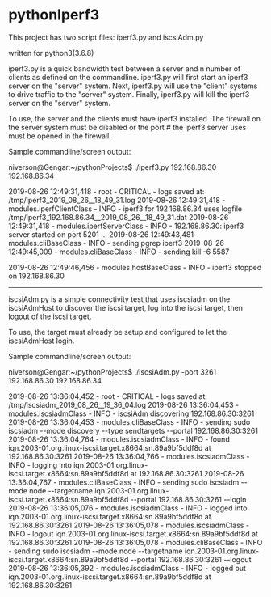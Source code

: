 # pythonIperf3

This project has two script files: iperf3.py and iscsiAdm.py

written for python3(3.6.8)


iperf3.py is a quick bandwidth test between a server and n number of clients as defined on the commandline. 
iperf3.py will first start an iperf3 server on the "server" system. 
Next, iperf3.py will use the "client" systems to drive traffic to the "server" system.
Finally, iperf3.py will kill the iperf3 server on the "server" system.

To use, the server and the clients must have iperf3 installed. The firewall on the server system must be disabled 
or the port # the iperf3 server uses must be opened in the firewall.

Sample commandline/screen output:

niverson@Gengar:~/pythonProjects$ ./iperf3.py 192.168.86.30 192.168.86.34

2019-08-26 12:49:31,418 -                      root - CRITICAL - logs saved at: /tmp/iperf3_2019_08_26__18_49_31.log
2019-08-26 12:49:31,418 -  modules.iperfClientClass -     INFO - iperf3 for 192.168.86.34 uses logfile /tmp/iperf3_192.168.86.34__2019_08_26__18_49_31.dat
2019-08-26 12:49:31,418 -  modules.iperfServerClass -     INFO - 192.168.86.30: iperf3 server started on port 5201
...
2019-08-26 12:49:43,481 -      modules.cliBaseClass -     INFO - sending pgrep iperf3
2019-08-26 12:49:45,009 -      modules.cliBaseClass -     INFO - sending kill -6 5587

2019-08-26 12:49:46,456 -     modules.hostBaseClass -     INFO - iperf3 stopped on 192.168.86.30


_________________________________________________________________________________________________________________


iscsiAdm.py is a simple connectivity test that uses iscsiadm on the iscsiAdmHost to discover the iscsi target, 
log into the iscsi target, then logout of the iscsi target. 

To use, the target must already be setup and configured to let the iscsiAdmHost login.

Sample commandline/screen output:

niverson@Gengar:~/pythonProjects$ ./iscsiAdm.py -port 3261 192.168.86.30 192.168.86.34

2019-08-26 13:36:04,452 -                      root - CRITICAL - logs saved at: /tmp/iscsiadm_2019_08_26__19_36_04.log
2019-08-26 13:36:04,453 -     modules.iscsiadmClass -     INFO - iscsiAdm discovering 192.168.86.30:3261
2019-08-26 13:36:04,453 -      modules.cliBaseClass -     INFO - sending sudo iscsiadm --mode discovery --type sendtargets --portal 192.168.86.30:3261
2019-08-26 13:36:04,764 -     modules.iscsiadmClass -     INFO - found iqn.2003-01.org.linux-iscsi.target.x8664:sn.89a9bf5ddf8d at 192.168.86.30:3261
2019-08-26 13:36:04,766 -     modules.iscsiadmClass -     INFO - logging into iqn.2003-01.org.linux-iscsi.target.x8664:sn.89a9bf5ddf8d at 192.168.86.30:3261
2019-08-26 13:36:04,767 -      modules.cliBaseClass -     INFO - sending sudo iscsiadm --mode node --targetname iqn.2003-01.org.linux-iscsi.target.x8664:sn.89a9bf5ddf8d --portal 192.168.86.30:3261 --login
2019-08-26 13:36:05,076 -     modules.iscsiadmClass -     INFO - logged into iqn.2003-01.org.linux-iscsi.target.x8664:sn.89a9bf5ddf8d at 192.168.86.30:3261
2019-08-26 13:36:05,078 -     modules.iscsiadmClass -     INFO - logout iqn.2003-01.org.linux-iscsi.target.x8664:sn.89a9bf5ddf8d at 192.168.86.30:3261
2019-08-26 13:36:05,078 -      modules.cliBaseClass -     INFO - sending sudo iscsiadm --mode node --targetname iqn.2003-01.org.linux-iscsi.target.x8664:sn.89a9bf5ddf8d --portal 192.168.86.30:3261 --logout
2019-08-26 13:36:05,392 -     modules.iscsiadmClass -     INFO - logged out iqn.2003-01.org.linux-iscsi.target.x8664:sn.89a9bf5ddf8d at 192.168.86.30:3261

